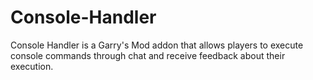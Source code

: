 # Console-Handler
Console Handler is a Garry's Mod addon that allows players to execute console commands through chat and receive feedback about their execution.
